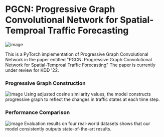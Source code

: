 # PGCN: Progressive Graph Convolutional Network for Spatial-Temproal Traffic Forecasting

![image](https://user-images.githubusercontent.com/31876093/153811234-3e04f806-63e0-4ab5-9ee2-eedd67b737bb.png)

This is a PyTorch implementation of Progressive Graph Convolutional Network in the paper entitled "PGCN: Progressive Graph Convolutional Network for Spatial-Temproal Traffic Forecasting"
The paper is currently under review for KDD '22.

### Progressive Graph Construction
![image](https://user-images.githubusercontent.com/31876093/153811523-e3977ecb-a39d-4add-98a3-366139ecfda6.png)
Using adjusted cosine similarity values, the model constructs progressive graph to reflect the changes in traffic states at each time step. 

### Performance Comparison 
![image](https://user-images.githubusercontent.com/31876093/153811602-29dd99a7-5cc9-48a6-9962-ee6ecb7714a8.png)
Evaluation results on four real-world datasets shows that our model consistently outputs state-of-the-art results.
